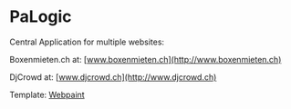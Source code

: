 PaLogic
===========

Central Application for multiple websites:

Boxenmieten.ch at: [www.boxenmieten.ch](http://www.boxenmieten.ch)

DjCrowd at: [www.djcrowd.ch](http://www.djcrowd.ch)


Template: [Webpaint](http://themeforest.net/item/webpaint-2-in-1-responsive-wordpress-theme/4874410)
